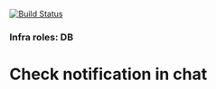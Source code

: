 [![Build Status](https://travis-ci.org/vsb2007/play-with-travis.svg?branch=master)](https://travis-ci.org/vsb2007/play-with-travis)

### Infra roles: DB
# Check notification in chat
